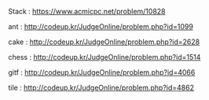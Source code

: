 Stack : https://www.acmicpc.net/problem/10828

ant	:	http://codeup.kr/JudgeOnline/problem.php?id=1099

cake	: 	http://codeup.kr/JudgeOnline/problem.php?id=2628

chess	:	http://codeup.kr/JudgeOnline/problem.php?id=1514 

gitf	:	http://codeup.kr/JudgeOnline/problem.php?id=4066

tile	:	http://codeup.kr/JudgeOnline/problem.php?id=4862

